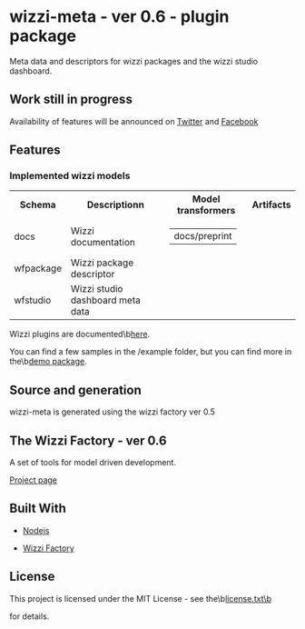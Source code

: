 # wizzi-meta - ver 0.6 - plugin package

Meta data and descriptors for wizzi packages and the wizzi studio dashboard.

## Work still in progress

Availability of features will be announced
on [Twitter](https://twitter.com/wizziteam) and [Facebook](https://www.facebook.com/wizzifactory)

## Features
### Implemented wizzi models

<table>
<tr>
<th>Schema</th>
<th>Descriptionn</th>
<th>Model transformers</th>
<th>Artifacts</th>
</tr>
<tr>
<td>docs</td>
<td>Wizzi documentation</td>
<td>

<table>
<tr>
<td>docs/preprint</td>
</tr>
</table>

<td>

<table>
</table>

</tr>
<tr>
<td>wfpackage</td>
<td>Wizzi package descriptor</td>
<td>

<table>
</table>

<td>

<table>
</table>

</tr>
<tr>
<td>wfstudio</td>
<td>Wizzi studio dashboard meta data</td>
<td>

<table>
</table>

<td>

<table>
</table>

</tr>
</table>



<p>Wizzi plugins are documented\b<a href="https://wizzifactory.github.io/docs/plugins.html">here</a>.</p>



<p>You can find a few samples in the /example folder, but you can find more in the\b<a href="https://github.com/wizzifactory/wizzi-demo">demo package</a>.</p>

## Source and generation
wizzi-meta is generated using the wizzi factory ver 0.5

## The Wizzi Factory - ver 0.6

A set of tools for model driven development.


<p><a href="https://wizzifactory.github.io/">Project page</a></p>

## Built With
* [Nodejs](https://nodejs.org)

* [Wizzi Factory](https://github.com/wizzifactory)


## License

<p>This project is licensed under the MIT License - see the\b<a href="license.txt">license.txt\b</a><p>for details.</p></p>

